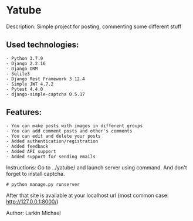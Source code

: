 # Yatube

Description: Simple project for posting, commenting some different stuff

Used technologies:
-
    - Python 3.7.9
    - Django 2.2.16
    - Django ORM
    - Sqlite3
    - Django Rest Framework 3.12.4
    - Simple JWT 4.7.2
    - Pytest 4.4.0
    - django-simple-captcha 0.5.17
Features:
-
    - You can make posts with images in different groups
    - You can add comment posts and other's comments
    - You can edit and delete your posts
    - Added authentication/registration
    - Added feedback
    - Added API support
    - Added support for sending emails

Instructions: Go to ../yatube/ and launch server using command.
And don't forget to install captcha.
    
    # python manage.py runserver
After that site is available at your localhost url 
(most common case: http://127.0.0.1:8000/)

Author: Larkin Michael